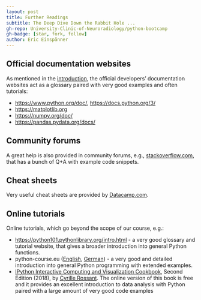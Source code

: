 ```yaml
---
layout: post
title: Further Readings
subtitle: The Deep Dive Down the Rabbit Hole ...
gh-repo: University-Clinic-of-Neuroradiology/python-bootcamp
gh-badge: [star, fork, follow]
author: Eric Einspänner
---
```


## Official documentation websites
As mentioned in the [introduction](../courses/theoretical_basics/basics.md), the official developers’ documentation websites act as a glossary paired with very good examples and often tutorials:

- https://www.python.org/doc/, https://docs.python.org/3/
- https://matplotlib.org
- https://numpy.org/doc/
- https://pandas.pydata.org/docs/


## Community forums
A great help is also provided in community forums, e.g., [stackoverflow.com](https://www.stackoverflow.com), that has a bunch of Q+A with example code snippets.


## Cheat sheets
Very useful cheat sheets are provided by [Datacamp.com](https://www.datacamp.com/cheat-sheet).


## Online tutorials
Online tutorials, which go beyond the scope of our course, e.g.:
- https://python101.pythonlibrary.org/intro.html - a very good glossary and tutorial website, that gives a broader introduction into general Python functions.
- python-course.eu ([English](https://python-course.eu/python-tutorial/), [German](https://www.python-kurs.eu/index.php)) - a very good and detailed introduction into general Python programming with extended examples.
- [IPython Interactive Computing and Visualization Cookbook](https://ipython-books.github.io/), Second Edition (2018), by [Cyrille Rossant](https://cyrille.rossant.net/). The online version of this book is free and it provides an excellent introduction to data analysis with Python paired with a large amount of very good code examples